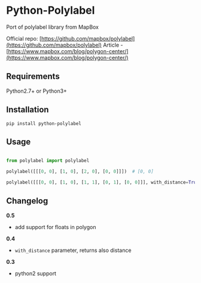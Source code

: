 # Python-Polylabel
Port of polylabel library from MapBox

Official repo: [https://github.com/mapbox/polylabel](https://github.com/mapbox/polylabel)
Article - [https://www.mapbox.com/blog/polygon-center/](https://www.mapbox.com/blog/polygon-center/)

## Requirements
Python2.7+ or Python3+

## Installation

```
pip install python-polylabel
```

## Usage

```python

from polylabel import polylabel

polylabel([[[0, 0], [1, 0], [2, 0], [0, 0]]])  # [0, 0]

polylabel([[[0, 0], [1, 0], [1, 1], [0, 1], [0, 0]]], with_distance=True)  # ([0.5, 0.5], 0.5)

```

## Changelog

**0.5**
- add support for floats in polygon

**0.4**
- `with_distance` parameter, returns also distance

**0.3**
- python2 support
